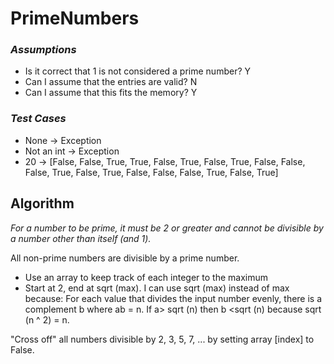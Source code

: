 # PrimeNumbers



### _Assumptions_

 - Is it correct that 1 is not considered a prime number? Y
 - Can I assume that the entries are valid? N
 - Can I assume that this fits the memory? Y
 
 
 
### _Test Cases_

 - None -> Exception
 - Not an int -> Exception
 - 20 -> [False, False, True, True, False, True, False, True, False, False, False, True, False, True, False, False, False, True, False, True]



## Algorithm


_For a number to be prime, it must be 2 or greater and cannot be divisible by a number other than itself (and 1)._

All non-prime numbers are divisible by a prime number.

 - Use an array to keep track of each integer to the maximum
 - Start at 2, end at sqrt (max). I can use sqrt (max) instead of max because: 
      For each value that divides the input number evenly, there is a complement b where ab = n.
      If a> sqrt (n) then b <sqrt (n) because sqrt (n ^ 2) = n.
      
 "Cross off" all numbers divisible by 2, 3, 5, 7, ... by setting array [index] to False.

